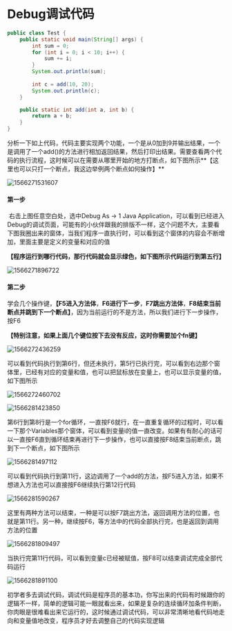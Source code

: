 # Debug调试代码

```java
public class Test {
	public static void main(String[] args) {
		int sum = 0;
		for (int i = 0; i < 10; i++) {
			sum += i;
		}
		System.out.println(sum);
        
		int c = add(10, 20);
		System.out.println(c);
	}

	public static int add(int a, int b) {
		return a + b;
	}
}
```


​	分析一下如上代码，代码主要实现两个功能，一个是从0加到9并输出结果，一个是调用了一个add()的方法进行相加返回结果，然后打印出结果。需要查看两个代码的执行流程，这时候可以在需要从哪里开始的地方打断点，如下图所示**【这里也可以只打一个断点，我这边举例两个断点如何操作】**



![1566271531607](C:\Users\Administrator\AppData\Roaming\Typora\typora-user-images\1566271531607.png)



#### 第一步

​	右击上图任意空白处，选中Debug As -> 1 Java Application，可以看到已经进入Debug的调试页面，可能有的小伙伴跟我的排版不一样，这个问题不大，主要看下图我圈出来的窗体，当我们程序一直执行时，可以看到这个窗体的内容会不断增加，里面主要是定义的变量和对应的值 



**【程序运行到哪行代码，那行代码就会显示绿色，如下图所示代码运行到第五行】**

![1566271896722](C:\Users\Administrator\AppData\Roaming\Typora\typora-user-images\1566271896722.png)



#### 第二步

​	学会几个操作键，**【F5进入方法体**，**F6进行下一步**，**F7跳出方法体**，**F8结束当前断点并跳到下一个断点】**，因为当前运行的不是方法，所以我们进行下一步操作，按F6

​	**【特别注意，如果上面几个键位按下去没有反应，这时你需要加个fn键】**

![1566272436259](C:\Users\Administrator\AppData\Roaming\Typora\typora-user-images\1566272436259.png)



​	可以看到代码执行到第6行，但还未执行，第5行已执行完，可以看到右边那个窗体里，已经有对应的变量和值，也可以把鼠标放在变量上，也可以显示变量的值，如下图所示



![1566272460702](C:\Users\Administrator\AppData\Roaming\Typora\typora-user-images\1566272460702.png)



![1566281423850](C:\Users\Administrator\AppData\Roaming\Typora\typora-user-images\1566281423850.png)



​	第6行到第8行是一个for循环，一直按F6就行，在一直重复循环的过程时，可以看一下那个Variables那个窗体，可以看到变量i的值一直改变。如果有有耐心的话可以一直按F6直到循环结束再进行下一步操作，也可以直接按F8结束当前断点，跳到下一个断点，如下图所示



![1566281497112](C:\Users\Administrator\AppData\Roaming\Typora\typora-user-images\1566281497112.png)



​	可以看到代码执行到第11行，这边调用了一个add的方法，按F5进入方法，如果不想进入方法也可以直接按F6继续执行第12行代码



![1566281590267](C:\Users\Administrator\AppData\Roaming\Typora\typora-user-images\1566281590267.png)



​	这里有两种方法可以结束，一种是可以按F7跳出方法，返回调用方法的位置，也就是第11行。另一种，继续按F6，等方法中的代码全部执行完，也是返回到调用方法的位置



![1566281809497](C:\Users\Administrator\AppData\Roaming\Typora\typora-user-images\1566281809497.png)



​	当执行完第11行代码，可以看到变量c已经被赋值，按F8可以结束调试完成全部代码运行



![1566281891100](C:\Users\Administrator\AppData\Roaming\Typora\typora-user-images\1566281891100.png)



​	初学者多去调试代码，调试代码是程序员的基本功，你写出来的代码有时候跟你的逻辑不一样，简单的逻辑可能一眼就看出来，如果是复杂的连续循环加条件判断，你肉眼是很难看出来它运行的，这时候通过调试代码，可以非常清晰地看代码地走向和变量值地改变，程序员才好去调整自己的代码实现逻辑
